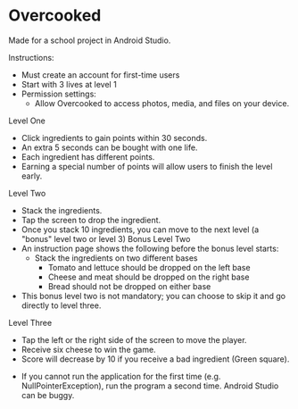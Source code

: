 # Overcooked

Made for a school project in Android Studio. 

Instructions:
- Must create an account for first-time users
- Start with 3 lives at level 1
- Permission settings:
    - Allow Overcooked to access photos, media, and files on your device.

Level One
- Click ingredients to gain points within 30 seconds.
- An extra 5 seconds can be bought with one life.
- Each ingredient has different points.
- Earning a special number of points will allow users to finish the level early.

Level Two
- Stack the ingredients.
- Tap the screen to drop the ingredient.
- Once you stack 10 ingredients, you can move to the next level (a "bonus" level two or level 3)
Bonus Level Two
- An instruction page shows the following before the bonus level starts:
    - Stack the ingredients on two different bases
        - Tomato and lettuce should be dropped on the left base
        - Cheese and meat should be dropped on the right base
        - Bread should not be dropped on either base
- This bonus level two is not mandatory; you can choose to skip it and go directly to level three.

Level Three
- Tap the left or the right side of the screen to move the player.
- Receive six cheese to win the game.
- Score will decrease by 10 if you receive a bad ingredient (Green square).

* If you cannot run the application for the first time (e.g. NullPointerException),
  run the program a second time. Android Studio can be buggy.
